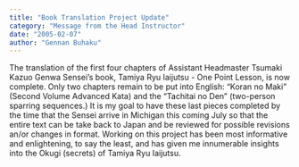 ```yaml
---
title: "Book Translation Project Update"
category: "Message from the Head Instructor"
date: "2005-02-07"
author: "Gennan Buhaku"
---
```


The translation of the first four chapters of Assistant Headmaster Tsumaki Kazuo Genwa Sensei’s book, Tamiya Ryu Iaijutsu - One Point Lesson, is now complete. Only two chapters remain to be put into English: “Koran no Maki” (Second Volume Advanced Kata) and the “Tachitai no Den” (two-person sparring sequences.) It is my goal to have these last pieces completed by the time that the Sensei arrive in Michigan this coming July so that the entire text can be take back to Japan and be reviewed for possible revisions an/or changes in format. Working on this project has been most informative and enlightening, to say the least, and has given me innumerable insights into the Okugi (secrets) of Tamiya Ryu Iaijutsu.
